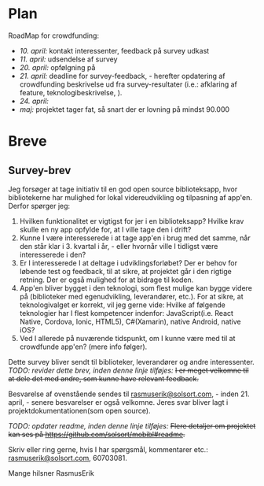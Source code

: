 # Plan
RoadMap for crowdfunding:

- _10. april:_ kontakt interessenter, feedback på survey udkast
- _11. april:_ udsendelse af survey
- _20. april:_ opfølgning på 
- _21. april:_ deadline for survey-feedback, - herefter opdatering af crowdfunding beskrivelse ud fra survey-resultater (i.e.: afklaring af feature, teknologibeskrivelse, ).
- _24. april:_ 
- _maj:_ projektet tager fat, så snart der er lovning på mindst 90.000

<!--

levels:

-  90.000 projektet kører videre
- 180.000 garanteret leverance af ny mobil biblioteksapp i 3. kvartal 2017
- 390.000 workshop for udviklere, hjælp til idriftsættelse
- 780.000 Resultat af crowdfunding placeres i fond/forening eller lignende (med minimalt overhead), hvor flertallet i bestyrelsen kommer fra bibliotekerne. Resultatet udloddes herfra til den faktiske udvikling

-->

# Breve

## Survey-brev

Jeg forsøger at tage initiativ til en god open source biblioteksapp, hvor bibliotekerne har mulighed for lokal videreudvikling og tilpasning af app'en. Derfor spørger jeg:

1. Hvilken funktionalitet er vigtigst for jer i en biblioteksapp? Hvilke krav skulle en ny app opfylde for, at I ville tage den i drift?
2. Kunne I være interesserede i at tage app'en i brug med det samme, når den står klar i 3. kvartal i år, - eller hvornår ville I tidligst være interesserede i den?
3. Er I interesserede I at deltage i udviklingsforløbet? Der er behov for løbende test og feedback, til at sikre, at projektet går i den rigtige retning. Der er også mulighed for at bidrage til koden.
4. App'en bliver bygget i den teknologi, som flest mulige kan bygge videre på (biblioteker med egenudvikling, leverandører, etc.). For at sikre, at teknologivalget er korrekt, vil jeg gerne vide: Hvilke af følgende teknologier har I flest kompetencer indenfor: JavaScript(i.e. React Native, Cordova, Ionic, HTML5), C#(Xamarin), native Android, native iOS?
5. Ved I allerede på nuværende tidspunkt, om I kunne være med til at crowdfunde app'en? (mere info følger).

Dette survey bliver sendt til biblioteker, leverandører og andre interessenter. _TODO: revider dette brev, inden denne linje tilføjes:_ ~~I er meget velkomne til at dele det med andre, som kunne have relevant feedback.~~

Besvarelse af ovenstående sendes til rasmuserik@solsort.com, - inden 21. april, - senere besvarelser er også velkomne. Jeres svar bliver lagt i projektdokumentationen(som open source).

_TODO: opdater readme, inden denne linje tilføjes:_ ~~Flere detaljer om projektet kan ses på https://github.com/solsort/mobibl#readme.~~

Skriv eller ring gerne, hvis I har spørgsmål, kommentarer etc.: rasmuserik@solsort.com, 60703081.

Mange hilsner
RasmusErik
